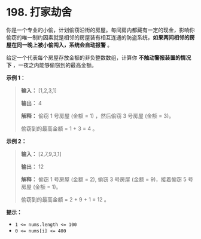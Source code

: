 # 198. 打家劫舍

你是一个专业的小偷，计划偷窃沿街的房屋。每间房内都藏有一定的现金，影响你偷窃的唯一制约因素就是相邻的房屋装有相互连通的防盗系统，**如果两间相邻的房屋在同一晚上被小偷闯入，系统会自动报警** 。

给定一个代表每个房屋存放金额的非负整数数组，计算你 **不触动警报装置的情况下**  ，一夜之内能够偷窃到的最高金额。

**示例 1：**

> **输入：** \[1,2,3,1]
>
> **输出：** 4
>
> **解释：** 偷窃 1 号房屋 \(金额 = 1\) ，然后偷窃 3 号房屋 \(金额 = 3\)。
>
> 偷窃到的最高金额 = 1 \+ 3 = 4 。

**示例 2：**

> **输入：** \[2,7,9,3,1]
>
> **输出：** 12
>
> **解释：** 偷窃 1 号房屋 \(金额 = 2\), 偷窃 3 号房屋 \(金额 = 9\)，接着偷窃 5 号房屋 \(金额 = 1\)。
>
> 偷窃到的最高金额 = 2 \+ 9 \+ 1 = 12 。

**提示：**

*   `1 <= nums.length <= 100`
*   `0 <= nums[i] <= 400`